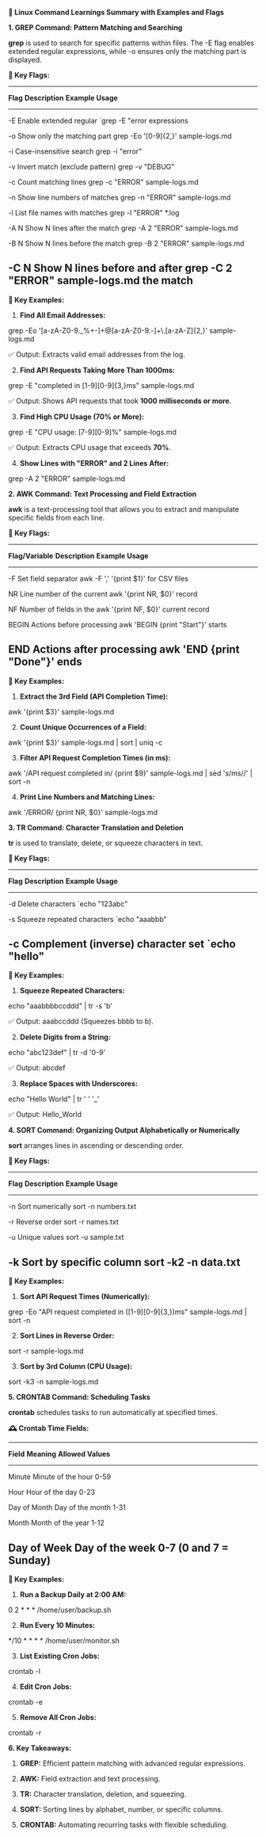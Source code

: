 **📝 Linux Command Learnings Summary with Examples and Flags**

**1. GREP Command: Pattern Matching and Searching**

**grep** is used to search for specific patterns within files. The -E
flag enables extended regular expressions, while -o ensures only the
matching part is displayed.

**🚀 Key Flags:**

  -----------------------------------------------------------------------------
  **Flag**   **Description**                 **Example Usage**
  ---------- ------------------------------- ----------------------------------
  -E         Enable extended regular         \`grep -E \"error
             expressions                     

  -o         Show only the matching part     grep -Eo \'\[0-9\]{2,}\'
                                             sample-logs.md

  -i         Case-insensitive search         grep -i \"error\"

  -v         Invert match (exclude pattern)  grep -v \"DEBUG\"

  -c         Count matching lines            grep -c \"ERROR\" sample-logs.md

  -n         Show line numbers of matches    grep -n \"ERROR\" sample-logs.md

  -l         List file names with matches    grep -l \"ERROR\" \*.log

  -A N       Show N lines after the match    grep -A 2 \"ERROR\" sample-logs.md

  -B N       Show N lines before the match   grep -B 2 \"ERROR\" sample-logs.md

  -C N       Show N lines before and after   grep -C 2 \"ERROR\" sample-logs.md
             the match                       
  -----------------------------------------------------------------------------

**📝 Key Examples:**

1.  **Find All Email Addresses:**

grep -Eo \'\[a-zA-Z0-9.\_%+-\]+@\[a-zA-Z0-9.-\]+\\.\[a-zA-Z\]{2,}\'
sample-logs.md

✅ Output: Extracts valid email addresses from the log.

2.  **Find API Requests Taking More Than 1000ms:**

grep -E \"completed in \[1-9\]\[0-9\]{3,}ms\" sample-logs.md

✅ Output: Shows API requests that took **1000 milliseconds or more**.

3.  **Find High CPU Usage (70% or More):**

grep -E \"CPU usage: \[7-9\]\[0-9\]%\" sample-logs.md

✅ Output: Extracts CPU usage that exceeds **70%**.

4.  **Show Lines with \"ERROR\" and 2 Lines After:**

grep -A 2 \"ERROR\" sample-logs.md

**2. AWK Command: Text Processing and Field Extraction**

**awk** is a text-processing tool that allows you to extract and
manipulate specific fields from each line.

**🚀 Key Flags:**

  -------------------------------------------------------------------------------
  **Flag/Variable**   **Description**             **Example Usage**
  ------------------- --------------------------- -------------------------------
  -F                  Set field separator         awk -F \',\' \'{print \$1}\'
                                                  for CSV files

  NR                  Line number of the current  awk \'{print NR, \$0}\'
                      record                      

  NF                  Number of fields in the     awk \'{print NF, \$0}\'
                      current record              

  BEGIN               Actions before processing   awk \'BEGIN {print \"Start\"}\'
                      starts                      

  END                 Actions after processing    awk \'END {print \"Done\"}\'
                      ends                        
  -------------------------------------------------------------------------------

**📝 Key Examples:**

1.  **Extract the 3rd Field (API Completion Time):**

awk \'{print \$3}\' sample-logs.md

2.  **Count Unique Occurrences of a Field:**

awk \'{print \$3}\' sample-logs.md \| sort \| uniq -c

3.  **Filter API Request Completion Times (in ms):**

awk \'/API request completed in/ {print \$9}\' sample-logs.md \| sed
\'s/ms//\' \| sort -n

4.  **Print Line Numbers and Matching Lines:**

awk \'/ERROR/ {print NR, \$0}\' sample-logs.md

**3. TR Command: Character Translation and Deletion**

**tr** is used to translate, delete, or squeeze characters in text.

**🚀 Key Flags:**

  ---------------------------------------------------------------------------
  **Flag**   **Description**                             **Example Usage**
  ---------- ------------------------------------------- --------------------
  -d         Delete characters                           \`echo \"123abc\"

  -s         Squeeze repeated characters                 \`echo \"aaabbb\"

  -c         Complement (inverse) character set          \`echo \"hello\"
  ---------------------------------------------------------------------------

**📝 Key Examples:**

1.  **Squeeze Repeated Characters:**

echo \"aaabbbbccddd\" \| tr -s \'b\'

✅ Output: aaabccddd (Squeezes bbbb to b).

2.  **Delete Digits from a String:**

echo \"abc123def\" \| tr -d \'0-9\'

✅ Output: abcdef

3.  **Replace Spaces with Underscores:**

echo \"Hello World\" \| tr \' \' \'\_\'

✅ Output: Hello_World

**4. SORT Command: Organizing Output Alphabetically or Numerically**

**sort** arranges lines in ascending or descending order.

**🚀 Key Flags:**

  ---------------------------------------------------------------------------
  **Flag**   **Description**                 **Example Usage**
  ---------- ------------------------------- --------------------------------
  -n         Sort numerically                sort -n numbers.txt

  -r         Reverse order                   sort -r names.txt

  -u         Unique values                   sort -u sample.txt

  -k         Sort by specific column         sort -k2 -n data.txt
  ---------------------------------------------------------------------------

**📝 Key Examples:**

1.  **Sort API Request Times (Numerically):**

grep -Eo \"API request completed in (\[1-9\]\[0-9\]{3,})ms\"
sample-logs.md \| sort -n

2.  **Sort Lines in Reverse Order:**

sort -r sample-logs.md

3.  **Sort by 3rd Column (CPU Usage):**

sort -k3 -n sample-logs.md

**5. CRONTAB Command: Scheduling Tasks**

**crontab** schedules tasks to run automatically at specified times.

**🕰️ Crontab Time Fields:**

  ------------------------------------------------------------------------
  **Field**          **Meaning**             **Allowed Values**
  ------------------ ----------------------- -----------------------------
  Minute             Minute of the hour      0-59

  Hour               Hour of the day         0-23

  Day of Month       Day of the month        1-31

  Month              Month of the year       1-12

  Day of Week        Day of the week         0-7 (0 and 7 = Sunday)
  ------------------------------------------------------------------------

**📝 Key Examples:**

1.  **Run a Backup Daily at 2:00 AM:**

0 2 \* \* \* /home/user/backup.sh

2.  **Run Every 10 Minutes:**

\*/10 \* \* \* \* /home/user/monitor.sh

3.  **List Existing Cron Jobs:**

crontab -l

4.  **Edit Cron Jobs:**

crontab -e

5.  **Remove All Cron Jobs:**

crontab -r

**6. Key Takeaways:**

1.  **GREP:** Efficient pattern matching with advanced regular
    expressions.

2.  **AWK:** Field extraction and text processing.

3.  **TR:** Character translation, deletion, and squeezing.

4.  **SORT:** Sorting lines by alphabet, number, or specific columns.

5.  **CRONTAB:** Automating recurring tasks with flexible scheduling.
